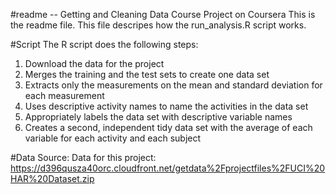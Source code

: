 #readme
-- Getting and Cleaning Data Course Project on Coursera
This is the readme file. This file descripes how the run_analysis.R script works.

#Script
The R script does the following steps:
<ol>
<li>Download the data for the project </li>
<li>Merges the training and the test sets to create one data set</li>
<li>Extracts only the measurements on the mean and standard deviation for each measurement</li>
<li> Uses descriptive activity names to name the activities in the data set</li>
<li> Appropriately labels the data set with descriptive variable names</li>
<li>Creates a second, independent tidy data set with the average of each variable for each activity and each subject</li>
</ol>

#Data Source:
Data for this project: https://d396qusza40orc.cloudfront.net/getdata%2Fprojectfiles%2FUCI%20HAR%20Dataset.zip



